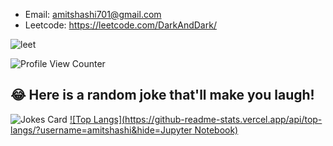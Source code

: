 - Email: amitshashi701@gmail.com
- Leetcode: https://leetcode.com/DarkAndDark/


![leet](https://user-images.githubusercontent.com/73923245/232561950-c41b7cf0-c1c0-4ce4-9228-7bde81b19434.JPG)



![ Profile View Counter](https://komarev.com/ghpvc/?username=AmitShashi)



## 😂 Here is a random joke that'll make you laugh!
![Jokes Card](https://readme-jokes.vercel.app/api)
[![Top Langs](https://github-readme-stats.vercel.app/api/top-langs/?username=amitshashi&hide=Jupyter Notebook)](https://github.com/amitshashi/github-readme-stats)
